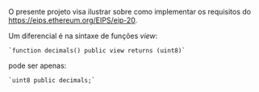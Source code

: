 O presente projeto visa ilustrar sobre como implementar os requisitos do https://eips.ethereum.org/EIPS/eip-20.

Um diferencial é na sintaxe de funções _view_:

    `function decimals() public view returns (uint8)`

pode ser apenas:

    `uint8 public decimals;`
